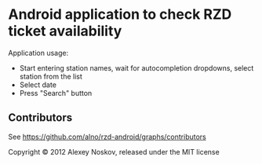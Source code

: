 Android application to check RZD ticket availability
====================================================

Application usage:
* Start entering station names, wait for autocompletion dropdowns, select station from the list
* Select date
* Press "Search" button

Contributors
------------

See https://github.com/alno/rzd-android/graphs/contributors

Copyright © 2012 Alexey Noskov, released under the MIT license
